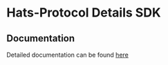 # Hats-Protocol Details SDK

## Documentation

Detailed documentation can be found [here](https://docs.hatsprotocol.xyz/for-developers/hats-modules/modules-sdk)
